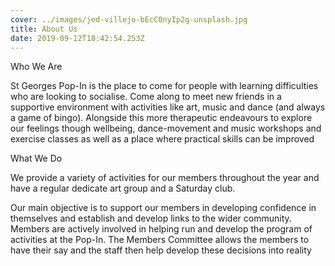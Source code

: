 ```yaml
---
cover: ../images/jed-villejo-bEcC0nyIp2g-unsplash.jpg
title: About Us
date: 2019-09-12T18:42:54.253Z
---
```

Who We Are

St Georges Pop-In is the place to come for people with learning difficulties who are looking to socialise. Come along to meet new friends in a supportive environment with activities like art, music and dance (and always a game of bingo). Alongside this more therapeutic endeavours to explore our feelings though wellbeing, dance-movement and music workshops and exercise classes as well as a place where practical skills can be improved 



What We Do

We provide a variety of activities for our members throughout the year and have a regular dedicate art group and a Saturday club.

Our main objective is to support our members in developing confidence in themselves and establish and develop links to the wider community. Members are actively involved in helping run and develop the program of activities at the Pop-In. The Members Committee allows the members to have their say and the staff then help develop these decisions into reality
